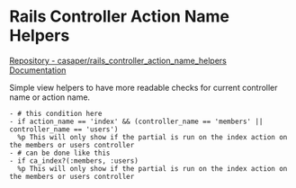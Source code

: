 # Rails Controller Action Name Helpers

[Repository - casaper/rails_controller_action_name_helpers](https://github.com/casaper/rails_controller_action_name_helpers)  
[Documentation](https://casaper.github.io/rails_controller_action_name_helpers/)

Simple view helpers to have more readable checks for current controller name or action name.

```haml
- # this condition here
- if action_name == 'index' && (controller_name == 'members' || controller_name == 'users')
  %p This will only show if the partial is run on the index action on the members or users controller
- # can be done like this
- if ca_index?(:members, :users)
  %p This will only show if the partial is run on the index action on the members or users controller
```


